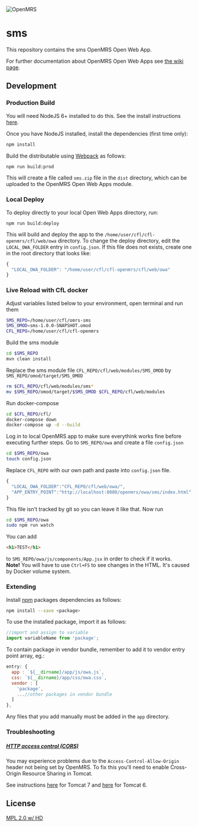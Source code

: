 <img src="https://cloud.githubusercontent.com/assets/668093/12567089/0ac42774-c372-11e5-97eb-00baf0fccc37.jpg" alt="OpenMRS"/>

# sms

This repository contains the sms OpenMRS Open Web App.

For further documentation about OpenMRS Open Web Apps see
[the wiki page](https://wiki.openmrs.org/display/docs/Open+Web+Apps+Module).

## Development

### Production Build

You will need NodeJS 6+ installed to do this. See the install instructions [here](https://nodejs.org/en/download/package-manager/).

Once you have NodeJS installed, install the dependencies (first time only):

```sh
npm install
```

Build the distributable using [Webpack](https://webpack.github.io/) as follows:

````sh
npm run build:prod
````

This will create a file called `sms.zip` file in the `dist` directory,
which can be uploaded to the OpenMRS Open Web Apps module.

### Local Deploy

To deploy directly to your local Open Web Apps directory, run:

````
npm run build:deploy
````

This will build and deploy the app to the `/home/user/cfl/cfl-openmrs/cfl/web/owa`
directory. To change the deploy directory, edit the `LOCAL_OWA_FOLDER` entry in
`config.json`. If this file does not exists, create one in the root directory
that looks like:

```js
{
  "LOCAL_OWA_FOLDER": "/home/user/cfl/cfl-openmrs/cfl/web/owa"
}
```

### Live Reload with CfL docker

Adjust variables listed below to your environment, open terminal and run them
```bash
SMS_REPO=/home/user/cfl/omrs-sms
SMS_OMOD=sms-1.0.0-SNAPSHOT.omod
CFL_REPO=/home/user/cfl/cfl-openmrs
```
Build the sms module
```bash
cd $SMS_REPO
mvn clean install
```
Replace the sms module file `CFL_REPO/cfl/web/modules/SMS_OMOD` by `SMS_REPO/omod/target/SMS_OMOD`
```bash
rm $CFL_REPO/cfl/web/modules/sms*
mv $SMS_REPO/omod/target/$SMS_OMOD $CFL_REPO/cfl/web/modules
```
Run docker-compose
```bash
cd $CFL_REPO/cfl/
docker-compose down
docker-compose up -d --build
```
Log in to local OpenMRS app to make sure everythink works fine before executing further steps.
Go to `SMS_REPO/owa` and create a file `config.json`
```bash
cd $SMS_REPO/owa
touch config.json
```
Replace `CFL_REPO` with our own path and paste into `config.json` file. 
```js
{
  "LOCAL_OWA_FOLDER":"CFL_REPO/cfl/web/owa/",
  "APP_ENTRY_POINT":"http://localhost:8080/openmrs/owa/sms/index.html"
}
```
This file isn't tracked by git so you can leave it like that. Now run
```bash
cd $SMS_REPO/owa
sudo npm run watch
```
You can add
```html
<h1>TEST</h1>
```
to `SMS_REPO/owa/js/components/App.jsx` in order to check if it works. <br />
<b>Note!</b> You will have to use `Ctrl+F5` to see changes in the HTML. It's caused by Docker volume system. 

### Extending

Install [npm](http://npmjs.com/) packages dependencies as follows:

````sh
npm install --save <package>
````

To use the installed package, import it as follows:

````js
//import and assign to variable
import variableName from 'package';
````

To contain package in vendor bundle, remember to add it to vendor entry point array, eg.:

````js
entry: {
  app : `${__dirname}/app/js/owa.js`,
  css: `${__dirname}/app/css/owa.css`,
  vendor : [
    'package',
    ...//other packages in vendor bundle
  ]
},
````

Any files that you add manually must be added in the `app` directory.

### Troubleshooting

##### [HTTP access control (CORS)](https://developer.mozilla.org/en-US/docs/Web/HTTP/Access_control_CORS)

You may experience problems due to the `Access-Control-Allow-Origin` header not
being set by OpenMRS. To fix this you'll need to enable Cross-Origin Resource
Sharing in Tomcat.

See instructions [here](http://enable-cors.org/server_tomcat.html) for Tomcat 7 and [here](https://www.dforge.net/2013/09/16/enabling-cors-on-apache-tomcat-6/) for Tomcat 6.

## License

[MPL 2.0 w/ HD](http://openmrs.org/license/)
